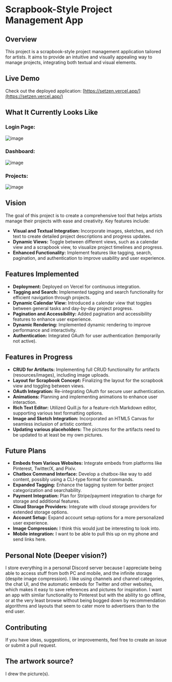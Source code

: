 # Scrapbook-Style Project Management App

## Overview

This project is a scrapbook-style project management application tailored for artists. It aims to provide an intuitive and visually appealing way to manage projects, integrating both textual and visual elements.

## Live Demo

Check out the deployed application: [https://setzen.vercel.app/](https://setzen.vercel.app/)

## What It Currently Looks Like

### Login Page:
![image](https://github.com/MikelBai/scrapbook/assets/13091533/a0aa3de5-1691-4af2-8260-c41233f463c3)

### Dashboard:
![image](https://github.com/MikelBai/scrapbook/assets/13091533/26c5dd2d-9219-4ca0-9bf6-180f9c22366e)

### Projects:
![image](https://github.com/MikelBai/scrapbook/assets/13091533/dc501869-ec4a-42ac-bcf6-7672438032c1)

## Vision

The goal of this project is to create a comprehensive tool that helps artists manage their projects with ease and creativity. Key features include:

- **Visual and Textual Integration:** Incorporate images, sketches, and rich text to create detailed project descriptions and progress updates.
- **Dynamic Views:** Toggle between different views, such as a calendar view and a scrapbook view, to visualize project timelines and progress.
- **Enhanced Functionality:** Implement features like tagging, search, pagination, and authentication to improve usability and user experience.

## Features Implemented

- **Deployment:** Deployed on Vercel for continuous integration.
- **Tagging and Search:** Implemented tagging and search functionality for efficient navigation through projects.
- **Dynamic Calendar View:** Introduced a calendar view that toggles between general tasks and day-by-day project progress.
- **Pagination and Accessibility:** Added pagination and accessibility features to enhance user experience.
- **Dynamic Rendering:** Implemented dynamic rendering to improve performance and interactivity.
- **Authentication:** Integrated OAuth for user authentication (temporarily not active).

## Features in Progress

- **CRUD for Artifacts:** Implementing full CRUD functionality for artifacts (resources/images), including image uploads.
- **Layout for Scrapbook Concept:** Finalizing the layout for the scrapbook view and toggling between views.
- **OAuth Integration:** Re-integrating OAuth for secure user authentication.
- **Animations:** Planning and implementing animations to enhance user interaction.
- **Rich Text Editor:** Utilized Quill.js for a feature-rich Markdown editor, supporting various text formatting options.
- **Image and Sketch Integration:** Incorporated an HTML5 Canvas for seamless inclusion of artistic content.
- **Updating various placeholders:** The pictures for the artifacts need to be updated to at least be my own pictures.

## Future Plans

- **Embeds from Various Websites:** Integrate embeds from platforms like Pinterest, Twitter/X, and Pixiv.
- **Chatbox Command Interface:** Develop a chatbox-like way to add content, possibly using a CLI-type format for commands.
- **Expanded Tagging:** Enhance the tagging system for better project categorization and searchability.
- **Payment Integration:** Plan for Stripe/payment integration to charge for storage and additional features.
- **Cloud Storage Providers:** Integrate with cloud storage providers for extended storage options.
- **Account Setup:** Expand account setup options for a more personalized user experience.
- **Image Compression:** I think this would just be interesting to look into.
- **Mobile integration:** I want to be able to pull this up on my phone and send links here.

## Personal Note (Deeper vision?)

I store everything in a personal Discord server because I appreciate being able to access stuff from both PC and mobile, and the infinite storage (despite image compression). I like using channels and channel categories, the chat UI, and the automatic embeds for Twitter and other websites, which makes it easy to save references and pictures for inspiration. I want an app with similar functionality to Pinterest but with the ability to go offline, or at the very least browse without being bogged down by recommendation algorithms and layouts that seem to cater more to advertisers than to the end user.


## Contributing

If you have ideas, suggestions, or improvements, feel free to create an issue or submit a pull request.

## The artwork source?

I drew the picture(s). 
